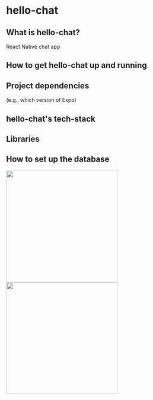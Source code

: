 # hello-chat

## What is hello-chat?
React Native chat app

## How to get hello-chat up and running

## Project dependencies
(e.g., which version of Expo)

## hello-chat's tech-stack

## Libraries

## How to set up the database


 
  <image src="https://i.imgur.com/DTCC3BL.png" width='300'>  <image src="https://i.imgur.com/GzDdyAY.png" width='300'>



